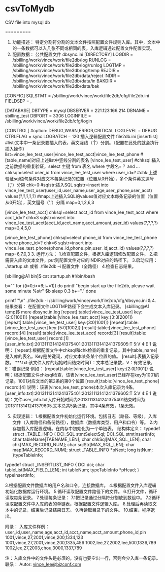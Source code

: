 csvToMydb
=========

CSV file into mysql db

=========
1. 功能描述：
特定分割符分割的文本文件按照配置文件规则入库。其中，文本中的一条数据可以入几张不同或相同的表。入库逻辑通过配置文件配置实现。
2. 配置数据：
公共配置文件
dbsync.ini
[DIRECTORY]
LOGDIR = /sbilling/work/vince/work/file2db/log
RUNLOG = /sbilling/work/vince/work/file2db/log/runlog
LOGTMP = /sbilling/work/vince/work/file2db/log/temp
REJDIR = /sbilling/work/vince/work/file2db/data/reject
INDIR = /sbilling/work/vince/work/file2db/data/in
BAKDIR = /sbilling/work/vince/work/file2db/data/bak

[CONFIG]
SQLSTMT = /sbilling/work/vince/work/file2db/cfg/file2db.ini
FIELDSEP = ,

[DATABASE]
DBTYPE = mysql
DBSERVER = 221.123.166.214
DBNAME = sbilling_test
DBPORT = 3306
LOGINFILE = /sbilling/work/vince/work/file2db/cfg/login

[CONTROL]
#option: DEBUG,WARN,ERROR,CRITICAL
LOGLEVEL = DEBUG
CTRLFLAG = sync
LOGBATCH = 120
插入逻辑配置文件
file2db.ini
[insertlist]
#list:文本中一条记录要插入的表，英文竖线（’|’）分割。（配置在此处的就会执行插入操作）
list=vince_lee_test_user|vince_lee_test_acct|vince_lee_test_phone
#[table_name]对应上述list中竖线分割的表名
[vince_lee_test_user]
#chksql:插入之前数据的重复验证，select 主键 from 表名 where 字段名=？ and …
chksql=select user_id from vince_lee_test_user where user_id=?
#chk:上述验证sql语句条件对应文本每条记录的位置（位置从0开始），多个条件英文逗号（’,’）分隔
chk=0
#sqlstr:插入SQL
sqlstr=insert into vince_lee_test_user(user_id,user_name,user_age,user_phone,user_acct) values(?,?,?,?,?)
#map:上述插入SQL的values值对应文本每条记录的位置（位置从0开始），英文逗号（’,’）分隔
map=0,1,2,6,3

[vince_lee_test_acct]
chksql=select acct_id from vince_lee_test_acct where acct_id=?
chk=3
sqlstr=insert into vince_lee_test_acct(acct_id,acct_name,acct_amount,user_id) values(?,?,?,?)
map=3,4,5,0

[vince_lee_test_phone]
chksql=select phone_id from vince_lee_test_phone where phone_id=?
chk=6
sqlstr=insert into vince_lee_test_phone(phone_id,phone_pin,user_id,acct_id) values(?,?,?,?)
map=6,7,0,3
3. 运行方法：
1.检查配置文件，根据入库逻辑修改配置文件。
2.把需要入库的文本文件，put到配置文件对应的INDIR对应的路径下。
3.启动应用：
./startup.sh 或者 ./file2db –i 配置文件（全路径）
4.检查日志结果。

[sbilling@A1 bin]$ cat startup.sh 
#!/bin/bash 

b=""
for ((i=0;i<=6;i+=1))
do
   printf "begin start up the file2db, please wait some minute %s\r" $b
   sleep 0.3
   b+="."
done

printf "\n"
./file2db -i /sbilling/work/vince/work/file2db/cfg/dbsync.ini &
4. 结果查看：
在配置文件LOGTMP路径下会生成文本入库记录。
[sbilling@A1 temp]$ more dbsync.in.log
[repeat]:table:[vince_lee_test_user] key:{2:0[1001]}
[repeat]:table:[vince_lee_test_acct] key:{3:3[2001]}
[repeat]:table:[vince_lee_test_user] key:{3:0[1001]}
[repeat]:table:[vince_lee_test_user] key:{5:0[1002]}
[result]:table:[vince_lee_test_phone] record:[4]
[result]:table:[vince_lee_test_acct] record:[3]
[result]:table:[vince_lee_test_user] record:[1]
[user_info.txt]:20131113141241375401:20131113141241379605:T 5:V 4:E 1
说明：
[repeat]:根据配置文件中chksql和chk检查的重复记录。其中[table_name]是入库的表名。Key是关键词，对应文本某条某个位置的值。
[result]:表插入记录数。
***.txt:该文件入库的起始时间结束时间T：文本总记录数，V：有效记录，E：错误记录
例如：
[repeat]:table:[vince_lee_test_user] key:{2:0[1001]}
说明：根据配置文件chksql检查，该表(vince_lee_test_user)已经存在key为1001的记录。1001对应文本的第2条的第0个位置
[result]:table:[vince_lee_test_phone] record:[4]
说明：该表(vince_lee_test_phone)本次入库记录为4条。
[user_info.txt]:20131113141241375401:20131113141241379605:T 5:V 4:E 1
说明：文件user_info.txt入库开始时间为20131113141241375401结束时间为20131113141241379605.文本总共5条记录，其中4条有效，1条无效。

5. 实现逻辑：
1.根据配置文件初始化运行环境。包括日志（路径、等级），入库文件（入库路径和备份路径），数据库（数据库类型、用户和口令）等。
2.内存加载入库配置逻辑。在内存中初始化为一个单链表。
结构体定义：
typedef struct _TABLE_INFO
{
  DCI_SQL stmtSelectSql;
  DCI_SQL stmtInsertInfo;
  char tableName[TABNAME_LEN];
  char chkSql[MAX_SQL_LEN];
  char chk[MAX_RECORD_NUM];
  char sqlStr[MAX_SQL_LEN];
  char map[MAX_RECORD_NUM];
  struct _TABLE_INFO *pNext;
  long istNum;
}typeTableInfo;

typedef struct _INSERTLIST_INFO
{
  DCI dci;
  char tableList[MAX_FIELD_LEN];
  int tableNum;
  typeTableInfo *pHead;
} typeInsertInfo;

3.根据配置文件数据库的用户名和口令，连接数据库。
4.根据配置文件入库逻辑初始化数据库运行环境。
5.循环读取配置文件路径下的文件。
6.打开文件，循环读取每条记录。
7.处理每条记录：
7.1把记录通过分隔符分割放到数组中。
  7.2循环读取配置文件中入库的表的单链表，根据配置文件逻辑入库。
8.处理后再读取文本中的记录，结束后记录结果日志。
9.再读取目录下的文件。
10.结束，程序退出。

附录：
入库文件样例：
user_id,user_name,age,acct_id,acct_name,acct_amount,phone_id,pin
1001,vince,27,2001,vince,200,1334,123
1001,vince,27,2001,vince,200,1335,456
1002,lee,27,2002,lee,500,1336,789
1002,lee,27,2003,chou,3000,1337,789

注：入库文件中的文件头是必须的，没有也要空出一行，否则会少入库一条记录。
    联系：
Autor: vince_lee@bizconf.com
